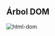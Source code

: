 ## Árbol DOM

![html-dom](https://user-images.githubusercontent.com/47355927/54750141-9f54ed00-4bce-11e9-9c81-373d6b18b65f.png)
